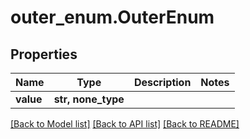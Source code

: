 # outer_enum.OuterEnum

## Properties
Name | Type | Description | Notes
------------ | ------------- | ------------- | -------------
**value** | **str, none_type** |  | 

[[Back to Model list]](../README.md#documentation-for-models) [[Back to API list]](../README.md#documentation-for-api-endpoints) [[Back to README]](../README.md)


